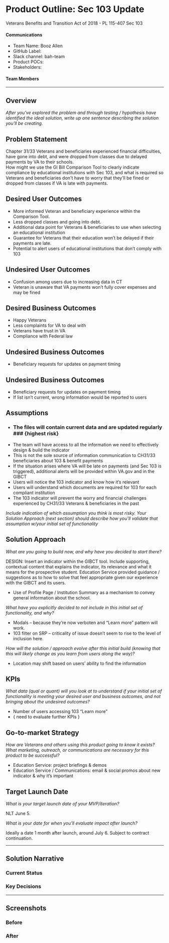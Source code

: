 # Product Outline: Sec 103 Update
Veterans Benefits and Transition Act of 2018 - PL 115-407 Sec 103

#### Communications
- Team Name: Booz Allen
- GitHub Label: 
- Slack channel: bah-team
- Product POCs:
- Stakeholders: 

#### Team Members

---

## Overview
*After you've explored the problem and through testing / hypothesis have identified the ideal solution, write up one sentence describing the solution you'll be creating.*

## Problem Statement
Chapter 31/33 Veterans and beneficiaries experienced financial difficulties, have gone into debt, and were dropped from classes due to delayed payments by VA to their schools.    
How might we use the GI Bill Comparison Tool to clearly indicate compliance by educational institutions with Sec 103, and what is required so Veterans and beneficiaries don't have to worry that they’ll be fined or dropped from classes if VA is late with payments.  
 
## Desired User Outcomes
- More informed Veteran and beneficiary experience within the Comparison Tool. 
- Less dropped classes and going into debt. 
- Additional data point for Veterans & beneficiaries to use when selecting an educational institution
- Guarantee for Veterans that their education won’t be delayed if their payments are late.
- Potential to alert users of educational institutions that don’t comply with 103  
 
## Undesired User Outcomes
- Confusion among users due to increasing data in CT
- Veteran is unaware that VA payments won’t fully cover expenses and may be fined

## Desired Business Outcomes
- Happy Veterans
- Less complaints for VA to deal with
- Veterans have trust in VA
- Compliance with Federal law

## Undesired Business Outcomes
- Beneficiary requests for updates on payment timing

## Undesired Business Outcomes
- Beneficiary requests for updates on payment timing
- If list isn’t current, wrong information would be reported to users

## Assumptions
- ### The files will contain current data and are updated regularly ### {highest risk}
- The team will have access to all the information we need to effectively design & build the indicator
- This is not the sole source of information communication to CH31/33 beneficiaries about 103 & benefit payments
- If the situation arises where VA will be late on payments (and Sec 103 is triggered), additional alerts will be provided within VA.gov and in the GIBCT
- Users will notice the 103 indicator and know how it’s relevant
- Users will understand which documents are required for 103 for each compliant institution
- The 103 indicator will prevent the worry and financial challenges experienced by CH31/33 Veterans & beneficiaries in the past

*Include indication of which assumption you think is most risky. Your Solution Approach (next section) should describe how you'll validate that assumption w/your initial set of functionality*

## Solution Approach

*What are you going to build now, and why have you decided to start there?*

DESIGN: 
Insert an indicator within the GIBCT tool. Include supporting, contextual content that explains the indicator, its relevance and what it means for the prospective student.
Education Service provided guidance / suggestions as to how to solve that feel appropriate given our experience with the GIBCT and its users. 
-	Use of Profile Page / Institution Summary as a mechanism to convey general information about the school.

*What have you explicitly decided to not include in this initial set of functionality, and why?*

- Modals – because they’re now verboten and “Learn more” pattern will work. 
- 103 filter on SRP – criticality of issue doesn’t seem to rise to the level of inclusion here. 

*How will the solution / approach evolve after this initial build (knowing that this will likely change as you learn from users along the way)?*
- Location may shift based on users’ ability to find the information


## KPIs

*What data (qual or quant) will you look at to understand if your initial set of functionality is meeting your desired user and business outcomes, and not bringing about the undesired outcomes?*

-	Number of users accessing 103 “Learn more” 
-	{ need to evaluate further KPIs }

## Go-to-market Strategy

*How are Veterans and others using this product going to know it exists?*
*What marketing, outreach, or communications are necessary for this product to be successful?*
- Education Service: project briefings & demos
- Education Service / Communications: email & social promos about new indicator & why it’s important

## Target Launch Date

*What is your target launch date of your MVP/iteration?*

NLT June 5.

*What is your date for when you'll evaluate impact after launch?*

Ideally a date 1 month after launch, around July 6. Subject to contract continuation. 

---

## Solution Narrative

### Current Status

### Key Decisions

---
   
## Screenshots

### Before

### After
